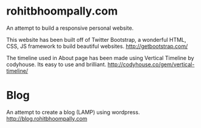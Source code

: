 rohitbhoompally.com
===================

An attempt to build a responsive personal website.

This website has been built off of Twitter Bootstrap, a wonderful HTML, CSS, JS framework to build beautiful websites.
http://getbootstrap.com/

The timeline used in About page has been made using Vertical Timeline by codyhouse. Its easy to use and brilliant. http://codyhouse.co/gem/vertical-timeline/

Blog
===================

An attempt to create a blog (LAMP) using wordpress.
http://blog.rohitbhoompally.com
